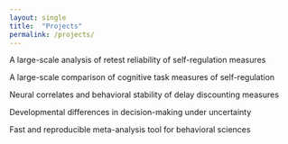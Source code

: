 ```yaml
---
layout: single
title:  "Projects"
permalink: /projects/
---
```


A large-scale analysis of retest reliability of self-regulation measures

A large-scale comparison of cognitive task measures of self-regulation

Neural correlates and behavioral stability of delay discounting measures

Developmental differences in decision-making under uncertainty

Fast and reproducible meta-analysis tool for behavioral sciences
